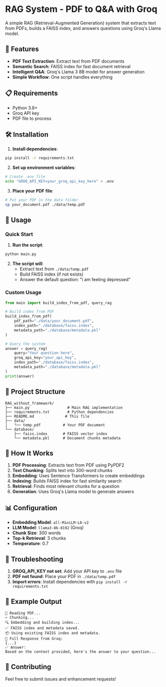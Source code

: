 # RAG System - PDF to Q&A with Groq

A simple RAG (Retrieval-Augmented Generation) system that extracts text from PDFs, builds a FAISS index, and answers questions using Groq's Llama model.

## 🚀 Features

- **PDF Text Extraction**: Extract text from PDF documents
- **Semantic Search**: FAISS index for fast document retrieval
- **Intelligent Q&A**: Groq's Llama 3 8B model for answer generation
- **Simple Workflow**: One script handles everything

## 📋 Requirements

- Python 3.8+
- Groq API key
- PDF file to process

## 🛠️ Installation

1. **Install dependencies**:
```bash
pip install -r requirements.txt
```

2. **Set up environment variables**:
```bash
# Create .env file
echo "GROQ_API_KEY=your_groq_api_key_here" > .env
```

3. **Place your PDF file**:
```bash
# Put your PDF in the data folder
cp your_document.pdf ./data/temp.pdf
```

## 🎯 Usage

### Quick Start

1. **Run the script**:
```bash
python main.py
```

2. **The script will**:
   - Extract text from `./data/temp.pdf`
   - Build FAISS index (if not exists)
   - Answer the default question: "i am feeling depressed"

### Custom Usage

```python
from main import build_index_from_pdf, query_rag

# Build index from PDF
build_index_from_pdf(
    pdf_path="./data/your_document.pdf",
    index_path="./database/faiss.index",
    metadata_path="./database/metadata.pkl"
)

# Query the system
answer = query_rag(
    query="Your question here",
    groq_api_key="your_api_key",
    index_path="./database/faiss.index",
    metadata_path="./database/metadata.pkl"
)
print(answer)
```

## 📁 Project Structure

```
RAG_without_framework/
├── main.py                 # Main RAG implementation
├── requirements.txt        # Python dependencies
├── README.md              # This file
├── data/
│   └── temp.pdf          # Your PDF document
└── database/
    ├── faiss.index       # FAISS vector index
    └── metadata.pkl      # Document chunks metadata
```

## 🔧 How It Works

1. **PDF Processing**: Extracts text from PDF using PyPDF2
2. **Text Chunking**: Splits text into 300-word chunks
3. **Embedding**: Uses Sentence Transformers to create embeddings
4. **Indexing**: Builds FAISS index for fast similarity search
5. **Retrieval**: Finds most relevant chunks for a question
6. **Generation**: Uses Groq's Llama model to generate answers

## 📊 Configuration

- **Embedding Model**: `all-MiniLM-L6-v2`
- **LLM Model**: `llama3-8b-8192` (Groq)
- **Chunk Size**: 300 words
- **Top-k Retrieval**: 3 chunks
- **Temperature**: 0.7

## 🚨 Troubleshooting

1. **GROQ_API_KEY not set**: Add your API key to `.env` file
2. **PDF not found**: Place your PDF in `./data/temp.pdf`
3. **Import errors**: Install dependencies with `pip install -r requirements.txt`

## 📝 Example Output

```
📄 Reading PDF...
✂️ Chunking...
🔍 Embedding and building index...
✅ FAISS index and metadata saved.
📦 Using existing FAISS index and metadata.
🧾 Full Response from Groq:
{...}
✅ Answer:
Based on the context provided, here's the answer to your question...
```

## 🤝 Contributing

Feel free to submit issues and enhancement requests! 